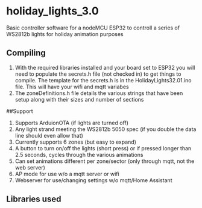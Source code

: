 # holiday_lights_3.0
Basic controller software for a nodeMCU ESP32 to controll a series of WS2812b lights for holiday animation purposes

## Compiling
1) With the required libraries installed and your board set to ESP32 you will need to populate the secrets.h file (not checked in) to get things to compile.
The template for the secrets.h is in the HolidayLights32.01.ino file. This will have your wifi and mqtt variabes
2) The zoneDefinitions.h file details the various strings that have been setup along with their sizes and number of sections


##Support
1) Supports ArduionOTA (if lights are turned off)
2) Any light strand meeting the WS2812b 5050 spec (if you double the data line should even allow that)
3) Currently supports 6 zones (but easy to expand)
4) A button to turn on/off the lights (short press) or if pressed longer than 2.5 seconds, cycles through the various animations
5) Can set animations different per zone/sector (only through mqtt, not the web server)
6) AP mode for use w/o a mqtt server or wifi
7) Webserver for use/changing settings w/o mqtt/Home Assistant

## Libraries used